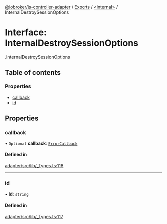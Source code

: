 [@iobroker/js-controller-adapter](../README.md) / [Exports](../modules.md) / [<internal\>](../modules/internal_.md) / InternalDestroySessionOptions

# Interface: InternalDestroySessionOptions

[<internal>](../modules/internal_.md).InternalDestroySessionOptions

## Table of contents

### Properties

- [callback](internal_.InternalDestroySessionOptions.md#callback)
- [id](internal_.InternalDestroySessionOptions.md#id)

## Properties

### callback

• `Optional` **callback**: [`ErrorCallback`](../modules/internal_.md#errorcallback)

#### Defined in

[adapter/src/lib/_Types.ts:118](https://github.com/ioBroker/ioBroker.js-controller/blob/84c5cb7b/packages/adapter/src/lib/_Types.ts#L118)

___

### id

• **id**: `string`

#### Defined in

[adapter/src/lib/_Types.ts:117](https://github.com/ioBroker/ioBroker.js-controller/blob/84c5cb7b/packages/adapter/src/lib/_Types.ts#L117)
